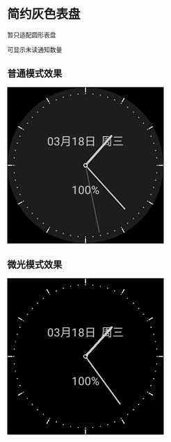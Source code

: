 # 简约灰色表盘
暂只适配圆形表盘

可显示未读通知数量

## 普通模式效果
![image](https://github.com/MLTsoul/MyFaceApplication/blob/master/README/preview.png)

## 微光模式效果
![image](https://github.com/MLTsoul/MyFaceApplication/blob/master/README/ambient.png)